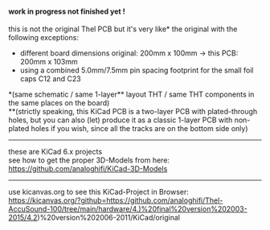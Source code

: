 #### work in progress not finished yet !  

this is not the original Thel PCB but it's very like\* the original with the following exceptions:  
* different board dimensions original: 200mm x 100mm -> this PCB: 200mm x 103mm  
* using a combined 5.0mm/7.5mm pin spacing footprint for the small foil caps C12 and C23  
  
\*(same schematic / same 1-layer\** layout THT / same THT components in the same places on the board)  
\**(strictly speaking, this KiCad PCB is a two-layer PCB with plated-through holes, but you can also (let) produce it as a classic 1-layer PCB with non-plated holes if you wish, since all the tracks are on the bottom side only)  
  
----  
  
these are KiCad 6.x projects  
see how to get the proper 3D-Models from here: https://github.com/analoghifi/KiCad-3D-Models  
  
----  
  
use kicanvas.org to see this KiCad-Project in Browser:  
https://kicanvas.org/?github=https://github.com/analoghifi/Thel-AccuSound-100/tree/main/hardware/4.)%20final%20version%202003-2015/4.2)%20version%202006-2011/KiCad/original
